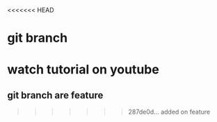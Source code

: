 <<<<<<< HEAD
# git branch

watch tutorial on youtube
=======
## git branch are feature
>>>>>>> 287de0d... added on feature
